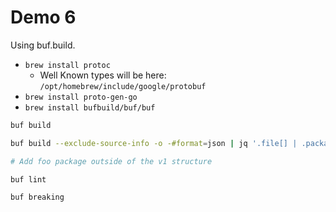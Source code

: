 # Demo 6

Using buf.build.

- `brew install protoc`
  - Well Known types will be here: `/opt/homebrew/include/google/protobuf`
- `brew install proto-gen-go`
- `brew install bufbuild/buf/buf`

```bash
buf build

buf build --exclude-source-info -o -#format=json | jq '.file[] | .package'

# Add foo package outside of the v1 structure

buf lint

buf breaking
```
